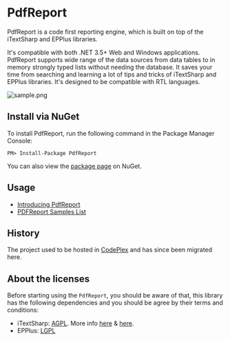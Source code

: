 PdfReport
=======
PdfReport is a code first reporting engine, which is built on top of the iTextSharp and EPPlus libraries.

It's compatible with both .NET 3.5+ Web and Windows applications. PdfReport supports wide range of the data sources from data tables to in memory strongly typed lists without needing the database. It saves your time from searching and learning a lot of tips and tricks of iTextSharp and EPPlus libraries. It's designed to be compatible with RTL languages.

![sample.png](sample.png)



Install via NuGet
-----------------
To install PdfReport, run the following command in the Package Manager Console:

```
PM> Install-Package PdfReport
```

You can also view the [package page](http://www.nuget.org/packages/PdfReport/) on NuGet.



Usage
-----------------
 -  [Introducing PdfReport](http://www.codeproject.com/Articles/492055/Introducing-PdfRport)
 -  [ PDFReport Samples List](https://github.com/VahidN/PdfReport/wiki/PDFReport-Samples-List)


History
-----------------
The project used to be hosted in [CodePlex](https://pdfreport.codeplex.com) and has since been migrated here.


About the licenses
-----------------
Before starting using the `PdfReport`, you should be aware of that, this library has the following dependencies and you should be agree by their terms and conditions:
- iTextSharp: [AGPL](http://itextpdf.com/terms-of-use/index.php). More info [here](https://developers.itextpdf.com/question/itext-java-library-free-charge-or-are-there-any-fees-be-paid) & [here](https://itextpdf.com/blog/how-do-i-make-sure-my-software-complies-agpl-how-can-i-use-itext-free). 
- EPPlus: [LGPL](https://github.com/JanKallman/EPPlus/blob/master/LICENSE)